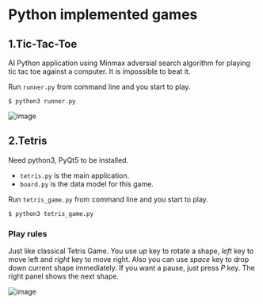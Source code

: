 # Python implemented games
## 1.Tic-Tac-Toe
AI Python application using Minmax adversial search algorithm for playing tic tac toe against a computer. It is impossible to beat it.

Run `runner.py` from command line and you start to play.

```shell
$ python3 runner.py
```
![image](https://user-images.githubusercontent.com/57314773/178114104-aafcff1c-934b-45d4-8854-fa1c4675f859.png)



## 2.Tetris
Need python3, PyQt5 to be installed.

* `tetris.py` is the main application.
* `board.py` is the data model for this game.

Run `tetris_game.py` from command line and you start to play.

```shell
$ python3 tetris_game.py
```
### Play rules

Just like classical Tetris Game. You use *up* key to rotate a shape, *left* key to move left and *right* key to move right. Also you can use *space* key to drop down current shape immediately. If you want a pause, just press *P* key. The right panel shows the next shape.

![image](https://user-images.githubusercontent.com/57314773/178114277-3131f002-1ac1-4b48-bcd3-e0e84640c2fb.png)
